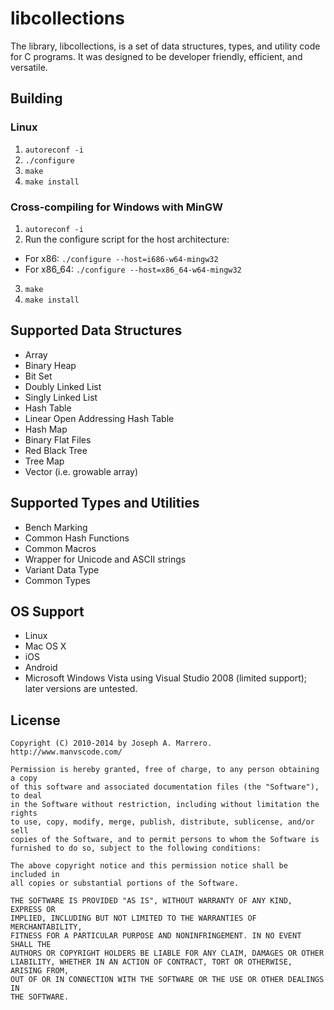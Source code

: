 # libcollections
The library, libcollections, is a set of data structures, types, and utility code for C programs. It was designed to be developer friendly, efficient, and versatile.

## Building

### Linux
1. `autoreconf -i`
2. `./configure`
3. `make`
4. `make install`

### Cross-compiling for Windows with MinGW

1. `autoreconf -i`
2. Run the configure script for the host architecture:
* For x86: `./configure --host=i686-w64-mingw32`
* For x86_64: `./configure --host=x86_64-w64-mingw32`
3. `make`
4. `make install`

## Supported Data Structures
 * Array
 * Binary Heap
 * Bit Set
 * Doubly Linked List
 * Singly Linked List
 * Hash Table
 * Linear Open Addressing Hash Table
 * Hash Map
 * Binary Flat Files
 * Red Black Tree
 * Tree Map
 * Vector (i.e. growable array)

## Supported Types and Utilities
 * Bench Marking
 * Common Hash Functions
 * Common Macros
 * Wrapper for Unicode and ASCII strings
 * Variant Data Type
 * Common Types

## OS Support
 * Linux
 * Mac OS X
 * iOS
 * Android
 * Microsoft Windows Vista using Visual Studio 2008 (limited support); later versions are untested.

## License
    Copyright (C) 2010-2014 by Joseph A. Marrero.  http://www.manvscode.com/
    
    Permission is hereby granted, free of charge, to any person obtaining a copy
    of this software and associated documentation files (the "Software"), to deal
    in the Software without restriction, including without limitation the rights
    to use, copy, modify, merge, publish, distribute, sublicense, and/or sell
    copies of the Software, and to permit persons to whom the Software is
    furnished to do so, subject to the following conditions:
    
    The above copyright notice and this permission notice shall be included in
    all copies or substantial portions of the Software.
    
    THE SOFTWARE IS PROVIDED "AS IS", WITHOUT WARRANTY OF ANY KIND, EXPRESS OR
    IMPLIED, INCLUDING BUT NOT LIMITED TO THE WARRANTIES OF MERCHANTABILITY,
    FITNESS FOR A PARTICULAR PURPOSE AND NONINFRINGEMENT. IN NO EVENT SHALL THE
    AUTHORS OR COPYRIGHT HOLDERS BE LIABLE FOR ANY CLAIM, DAMAGES OR OTHER
    LIABILITY, WHETHER IN AN ACTION OF CONTRACT, TORT OR OTHERWISE, ARISING FROM,
    OUT OF OR IN CONNECTION WITH THE SOFTWARE OR THE USE OR OTHER DEALINGS IN
    THE SOFTWARE.
